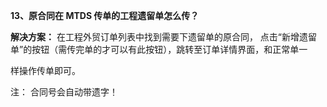 <a name="bookmark12"></a>**13、原合同在 MTDS 传单的工程遗留单怎么传？**

**解决方案：** 在工程外贸订单列表中找到需要下遗留单的原合同， 点击“新增遗留单”的按钮（需传完单的才可以有此按钮），跳转至订单详情界面，和正常单一

样操作传单即可。

注： 合同号会自动带遗字！

